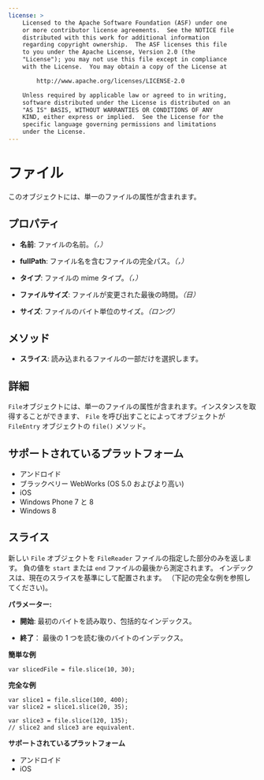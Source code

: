 ```yaml
---
license: >
    Licensed to the Apache Software Foundation (ASF) under one
    or more contributor license agreements.  See the NOTICE file
    distributed with this work for additional information
    regarding copyright ownership.  The ASF licenses this file
    to you under the Apache License, Version 2.0 (the
    "License"); you may not use this file except in compliance
    with the License.  You may obtain a copy of the License at

        http://www.apache.org/licenses/LICENSE-2.0

    Unless required by applicable law or agreed to in writing,
    software distributed under the License is distributed on an
    "AS IS" BASIS, WITHOUT WARRANTIES OR CONDITIONS OF ANY
    KIND, either express or implied.  See the License for the
    specific language governing permissions and limitations
    under the License.
---
```


# ファイル

このオブジェクトには、単一のファイルの属性が含まれます。

## プロパティ

*   **名前**: ファイルの名前。*（，）*

*   **fullPath**: ファイル名を含むファイルの完全パス。*（，）*

*   **タイプ**: ファイルの mime タイプ。*（，）*

*   **ファイルサイズ**: ファイルが変更された最後の時間。*（日）*

*   **サイズ**: ファイルのバイト単位のサイズ。*（ロング）*

## メソッド

*   **スライス**: 読み込まれるファイルの一部だけを選択します。

## 詳細

`File`オブジェクトには、単一のファイルの属性が含まれます。インスタンスを取得することができます、 `File` を呼び出すことによってオブジェクトが `FileEntry` オブジェクトの `file()` メソッド。

## サポートされているプラットフォーム

*   アンドロイド
*   ブラックベリー WebWorks (OS 5.0 およびより高い)
*   iOS
*   Windows Phone 7 と 8
*   Windows 8

## スライス

新しい `File` オブジェクトを `FileReader` ファイルの指定した部分のみを返します。 負の値を `start` または `end` ファイルの最後から測定されます。 インデックスは、現在のスライスを基準にして配置されます。 （下記の完全な例を参照してください)。

**パラメーター:**

*   **開始**: 最初のバイトを読み取り、包括的なインデックス。

*   **終了**： 最後の 1 つを読む後のバイトのインデックス。

**簡単な例**

    var slicedFile = file.slice(10, 30);
    

**完全な例**

    var slice1 = file.slice(100, 400);
    var slice2 = slice1.slice(20, 35);
    
    var slice3 = file.slice(120, 135);
    // slice2 and slice3 are equivalent.
    

**サポートされているプラットフォーム**

*   アンドロイド
*   iOS